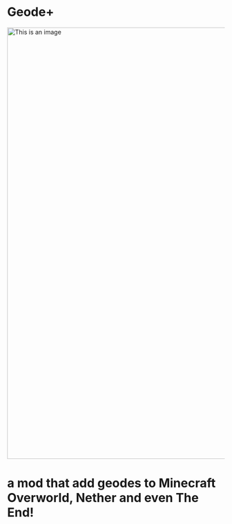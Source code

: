 # Geode+

<img alt="This is an image" height="1000" src="https://github.com/YeoXuHang/Geode/blob/master/src/main/resources/logo.png" width="1000"/>

# a mod that add geodes to Minecraft Overworld, Nether and even The End!
